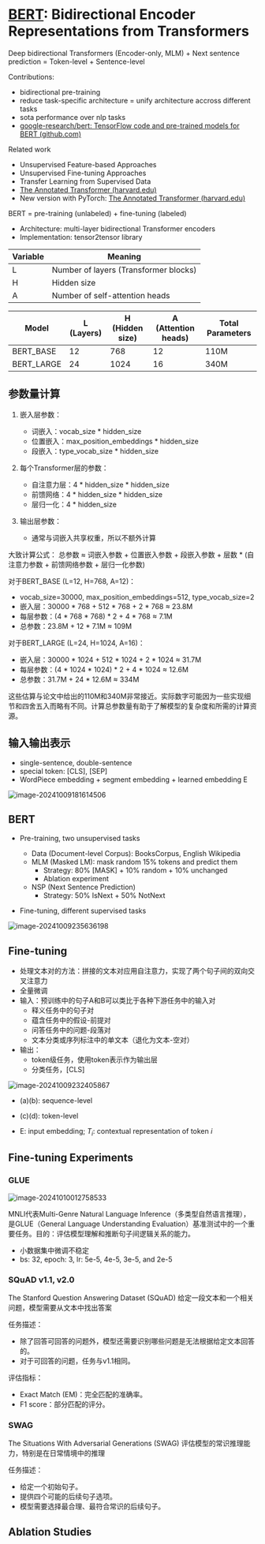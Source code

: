 # [BERT](https://arxiv.org/abs/1810.04805): Bidirectional Encoder Representations from Transformers

Deep bidirectional Transformers (Encoder-only, MLM) + Next sentence prediction = Token-level + Sentence-level

Contributions:

- bidirectional pre-training
- reduce task-specific architecture = unify architecture accross different tasks
- sota performance over nlp tasks
- [google-research/bert: TensorFlow code and pre-trained models for BERT (github.com)](https://github.com/google-research/bert)

Related work

- Unsupervised Feature-based Approaches
- Unsupervised Fine-tuning Approaches
- Transfer Learning from Supervised Data
- [The Annotated Transformer (harvard.edu)](https://nlp.seas.harvard.edu/2018/04/03/attention.html)
- New version with PyTorch: [The Annotated Transformer (harvard.edu)](https://nlp.seas.harvard.edu/annotated-transformer/)

BERT = pre-training (unlabeled) + fine-tuning (labeled)

- Architecture: multi-layer bidirectional Transformer encoders
- Implementation: tensor2tensor library

| Variable | Meaning                               |
| -------- | ------------------------------------- |
| L        | Number of layers (Transformer blocks) |
| H        | Hidden size                           |
| A        | Number of self-attention heads        |

| Model      | L (Layers) | H (Hidden size) | A (Attention heads) | Total Parameters |
| ---------- | ---------- | --------------- | ------------------- | ---------------- |
| BERT_BASE  | 12         | 768             | 12                  | 110M             |
| BERT_LARGE | 24         | 1024            | 16                  | 340M             |

## 参数量计算

1. 嵌入层参数：
   - 词嵌入：vocab_size * hidden_size
   - 位置嵌入：max_position_embeddings * hidden_size
   - 段嵌入：type_vocab_size * hidden_size

2. 每个Transformer层的参数：
   - 自注意力层：4 * hidden_size * hidden_size
   - 前馈网络：4 * hidden_size * hidden_size
   - 层归一化：4 * hidden_size

3. 输出层参数：
   - 通常与词嵌入共享权重，所以不额外计算

大致计算公式：
总参数 ≈ 词嵌入参数 + 位置嵌入参数 + 段嵌入参数 + 层数 * (自注意力参数 + 前馈网络参数 + 层归一化参数)

对于BERT_BASE (L=12, H=768, A=12)：
- vocab_size=30000, max_position_embeddings=512, type_vocab_size=2
- 嵌入层：30000 * 768 + 512 * 768 + 2 * 768 ≈ 23.8M
- 每层参数：(4 * 768 * 768) * 2 + 4 * 768 ≈ 7.1M
- 总参数：23.8M + 12 * 7.1M ≈ 109M

对于BERT_LARGE (L=24, H=1024, A=16)：
- 嵌入层：30000 * 1024 + 512 * 1024 + 2 * 1024 ≈ 31.7M
- 每层参数：(4 * 1024 * 1024) * 2 + 4 * 1024 ≈ 12.6M
- 总参数：31.7M + 24 * 12.6M ≈ 334M

这些估算与论文中给出的110M和340M非常接近。实际数字可能因为一些实现细节和四舍五入而略有不同。计算总参数量有助于了解模型的复杂度和所需的计算资源。

## 输入输出表示

- single-sentence, double-sentence
- special token: [CLS], [SEP]
- WordPiece embedding + segment embedding + learned embedding E

![image-20241009181614506](./bert.assets/image-20241009181614506.png)

## BERT

- Pre-training, two unsupervised tasks
  - Data (Document-level Corpus): BooksCorpus, English Wikipedia
  - MLM (Masked LM): mask random 15% tokens and predict them
    - Strategy: 80% [MASK] + 10% random + 10% unchanged
    - Ablation experiment
  - NSP (Next Sentence Prediction)
    - Strategy: 50% IsNext + 50% NotNext

- Fine-tuning, different supervised tasks

![image-20241009235636198](./bert.assets/image-20241009235636198.png)

## Fine-tuning

- 处理文本对的方法：拼接的文本对应用自注意力，实现了两个句子间的双向交叉注意力
- 全量微调
- 输入：预训练中的句子A和B可以类比于各种下游任务中的输入对
  - 释义任务中的句子对
  - 蕴含任务中的假设-前提对
  - 问答任务中的问题-段落对
  - 文本分类或序列标注中的单文本（退化为文本-空对）
- 输出：
  - token级任务，使用token表示作为输出层
  - 分类任务，[CLS]

![image-20241009232405867](./bert.assets/image-20241009232405867.png)

- (a)(b): sequence-level
- (c)(d): token-level

- E: input embedding; $T_i$: contextual representation of token $i$

## Fine-tuning Experiments

### GLUE

![image-20241010012758533](./bert.assets/image-20241010012758533.png)

MNLI代表Multi-Genre Natural Language Inference（多类型自然语言推理），是GLUE（General Language Understanding Evaluation）基准测试中的一个重要任务。目的：评估模型理解和推断句子间逻辑关系的能力。

- 小数据集中微调不稳定
- bs: 32, epoch: 3, lr: 5e-5, 4e-5, 3e-5, and 2e-5

### SQuAD v1.1, v2.0

The Stanford Question Answering Dataset (SQuAD) 给定一段文本和一个相关问题，模型需要从文本中找出答案

任务描述：

- 除了回答可回答的问题外，模型还需要识别哪些问题是无法根据给定文本回答的。
- 对于可回答的问题，任务与v1.1相同。

评估指标：

- Exact Match (EM)：完全匹配的准确率。
- F1 score：部分匹配的评分。

### SWAG

The Situations With Adversarial Generations (SWAG) 评估模型的常识推理能力，特别是在日常情境中的推理

任务描述：

- 给定一个初始句子。
- 提供四个可能的后续句子选项。
- 模型需要选择最合理、最符合常识的后续句子。

## Ablation Studies

